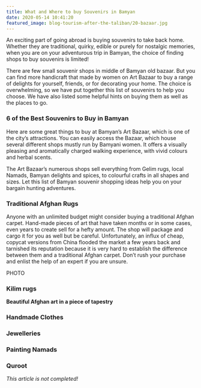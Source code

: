 ```yaml
---
title: What and Where to buy Souvenirs in Bamyan
date: 2020-05-14 10:41:20
featured_image: blog-tourism-after-the-taliban/20-bazaar.jpg
---
```

An exciting part of going abroad is buying souvenirs to take back home. Whether they are traditional, quirky, edible or purely for nostalgic memories, when you are on your adventurous trip in Bamyan, the choice of finding shops to buy souvenirs is limited!
<!--more-->
There are few small souvenir shops in middle of Bamyan old bazaar. But you can find more handicraft that made by women on Art Bazaar to buy a range of delights for yourself, friends, or for decorating your home. The choice is overwhelming, so we have put together this list of souvenirs to help you choose. We have also listed some helpful hints on buying them as well as the places to go.

### 6 of the Best Souvenirs to Buy in Bamyan

Here are some great things to buy at Bamyan’s Art Bazaar, which is one of the city’s attractions. You can easily access the Bazaar, which house several different shops mustly run by Bamyani women. It offers a visually pleasing and aromatically charged walking experience, with vivid colours and herbal scents.

The Art Bazaar’s numerous shops sell everything from Gelim rugs, local Namads, Bamyan delights and spices, to colourful crafts in all shapes and sizes. Let this list of Bamyan souvenir shopping ideas help you on your bargain hunting adventures.

### Traditional Afghan Rugs

Anyone with an unlimited budget might consider buying a traditional Afghan carpet. Hand-made pieces of art that have taken months or in some cases, even years to create sell for a hefty amount. The shop will package and cargo it for you as well but be careful. Unfortunately, an influx of cheap, copycat versions from China flooded the market a few years back and tarnished its reputation because it is very hard to establish the difference between them and a traditional Afghan carpet. Don’t rush your purchase and enlist the help of an expert if you are unsure.

PHOTO

### Kilim rugs
__Beautiful Afghan art in a piece of tapestry__

### Handmade Clothes

### Jewelleries

### Painting Namads

### Quroot

*This article is not completed!*